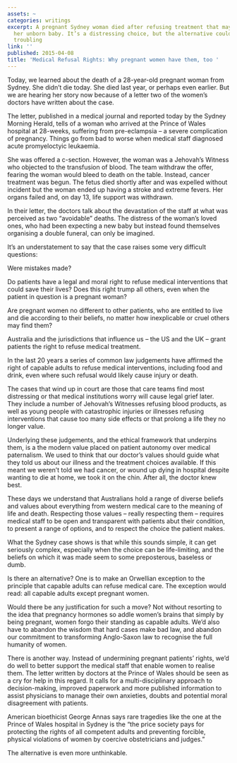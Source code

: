 ```yaml
---
assets: ~
categories: writings
excerpt: A pregnant Sydney woman died after refusing treatment that may have saved
  her unborn baby. It’s a distressing choice, but the alternative could be just as
  troubling
link: ''
published: 2015-04-08
title: 'Medical Refusal Rights: Why pregnant women have them, too '
---
```

Today, we learned about the death of a 28-year-old pregnant woman from Sydney. She didn’t die today. She died last year, or perhaps even earlier. But we are hearing her story now because of a letter two of the women’s doctors have written about the case.

The letter, published in a medical journal and reported today by the Sydney Morning Herald, tells of a woman who arrived at the Prince of Wales hospital at 28-weeks, suffering from pre-eclampsia – a severe complication of pregnancy. Things go from bad to worse when medical staff diagnosed acute promyeloctyic leukaemia.

She was offered a c-section. However, the woman was a Jehovah’s Witness who objected to the transfusion of blood. The team withdraw the offer, fearing the woman would bleed to death on the table. Instead, cancer treatment was begun. The fetus died shortly after and was expelled without incident but the woman ended up having a stroke and extreme fevers. Her organs failed and, on day 13, life support was withdrawn.

In their letter, the doctors talk about the devastation of the staff at what was perceived as two “avoidable” deaths. The distress of the woman’s loved ones, who had been expecting a new baby but instead found themselves organising a double funeral, can only be imagined.

It’s an understatement to say that the case raises some very difficult questions:

Were mistakes made?

Do patients have a legal and moral right to refuse medical interventions that could save their lives? Does this right trump all others, even when the patient in question is a pregnant woman?

Are pregnant women no different to other patients, who are entitled to live and die according to their beliefs, no matter how inexplicable or cruel others may find them?

Australia and the jurisdictions that influence us – the US and the UK – grant patients the right to refuse medical treatment.

In the last 20 years a series of common law judgements have affirmed the right of capable adults to refuse medical interventions, including food and drink, even where such refusal would likely cause injury or death.

The cases that wind up in court are those that care teams find most distressing or that medical institutions worry will cause legal grief later. They include a number of Jehovah’s Witnesses refusing blood products, as well as young people with catastrophic injuries or illnesses refusing interventions that cause too many side effects or that prolong a life they no longer value.

Underlying these judgements, and the ethical framework that underpins them, is a the modern value placed on patient autonomy over medical paternalism. We used to think that our doctor’s values should guide what they told us about our illness and the treatment choices available. If this meant we weren’t told we had cancer, or wound up dying in hospital despite wanting to die at home, we took it on the chin. After all, the doctor knew best.

These days we understand that Australians hold a range of diverse beliefs and values about everything from western medical care to the meaning of life and death. Respecting those values – really respecting them – requires medical staff to be open and transparent with patients abut their condition, to present a range of options, and to respect the choice the patient makes.

What the Sydney case shows is that while this sounds simple, it can get seriously complex, especially when the choice can be life-limiting, and the beliefs on which it was made seem to some preposterous, baseless or dumb.

Is there an alternative? One is to make an Orwellian exception to the principle that capable adults can refuse medical care. The exception would read: all capable adults except pregnant women.

Would there be any justification for such a move? Not without resorting to the idea that pregnancy hormones so addle women’s brains that simply by being pregnant, women forgo their standing as capable adults. We’d also have to abandon the wisdom that hard cases make bad law, and abandon our commitment to transforming Anglo-Saxon law to recognise the full humanity of women.

There is another way. Instead of undermining pregnant patients’ rights, we’d do well to better support the medical staff that enable women to realise them. The letter written by doctors at the Prince of Wales should be seen as a cry for help in this regard. It calls for a multi-disciplinary approach to decision-making, improved paperwork and more published information to assist physicians to manage their own anxieties, doubts and potential moral disagreement with patients.

American bioethicist George Annas says rare tragedies like the one at the Prince of Wales hospital in Sydney is the “the price society pays for protecting the rights of all competent adults and preventing forcible, physical violations of women by coercive obstetricians and judges.”

The alternative is even more unthinkable.